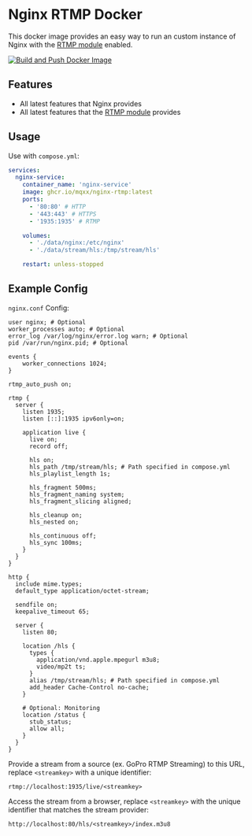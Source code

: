 # Nginx RTMP Docker
This docker image provides an easy way to run an custom instance of Nginx with the [RTMP module](https://github.com/arut/nginx-rtmp-module) enabled.

[![Build and Push Docker Image](https://github.com/Mqxx/nginx-rtmp-docker/actions/workflows/build.yml/badge.svg)](https://github.com/Mqxx/nginx-rtmp-docker/actions/workflows/build.yml)

## Features
- All latest features that Nginx provides
- All latest features that the [RTMP module](https://github.com/arut/nginx-rtmp-module) provides

## Usage
Use with `compose.yml`:
```yml
services:
  nginx-service:
    container_name: 'nginx-service'
    image: ghcr.io/mqxx/nginx-rtmp:latest
    ports:
      - '80:80' # HTTP
      - '443:443' # HTTPS
      - '1935:1935' # RTMP

    volumes:
      - './data/nginx:/etc/nginx'
      - './data/stream/hls:/tmp/stream/hls'

    restart: unless-stopped
```

## Example Config
`nginx.conf` Config:
```nginx
user nginx; # Optional
worker_processes auto; # Optional
error_log /var/log/nginx/error.log warn; # Optional
pid /var/run/nginx.pid; # Optional

events {
    worker_connections 1024;
}

rtmp_auto_push on;

rtmp {
  server {
    listen 1935;
    listen [::]:1935 ipv6only=on;

    application live {
      live on;
      record off;

      hls on;
      hls_path /tmp/stream/hls; # Path specified in compose.yml
      hls_playlist_length 1s;

      hls_fragment 500ms;
      hls_fragment_naming system;
      hls_fragment_slicing aligned;

      hls_cleanup on;
      hls_nested on;

      hls_continuous off;
      hls_sync 100ms;
    }
  }
}

http {
  include mime.types;
  default_type application/octet-stream;

  sendfile on;
  keepalive_timeout 65;

  server {
    listen 80;

    location /hls {
      types {
        application/vnd.apple.mpegurl m3u8;
        video/mp2t ts;
      }
      alias /tmp/stream/hls; # Path specified in compose.yml
      add_header Cache-Control no-cache;
    }

    # Optional: Monitoring
    location /status {
      stub_status;
      allow all;
    }
  }
}
```

Provide a stream from a source (ex. GoPro RTMP Streaming) to this URL, replace `<streamkey>` with a unique identifier:
```
rtmp://localhost:1935/live/<streamkey>
```

Access the stream from a browser, replace `<streamkey>` with the unique identifier that matches the stream provider:
```
http://localhost:80/hls/<streamkey>/index.m3u8
```
